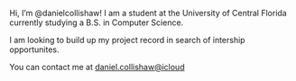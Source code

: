 Hi, I’m @danielcollishaw! I am a student at the University of Central Florida currently studying a B.S. in Computer Science.

I am looking to build up my project record in search of intership opportunites. 

You can contact me at <daniel.collishaw@icloud>
